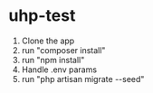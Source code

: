 # uhp-test

1. Clone the app
2. run "composer install"
3. run "npm install"
4. Handle .env params
5. run "php artisan migrate --seed"